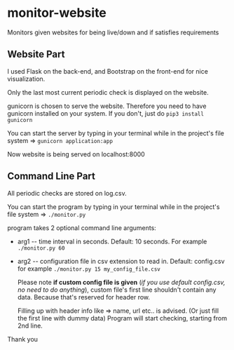 # monitor-website
Monitors given websites for being live/down and if satisfies requirements


## Website Part
I used Flask on the back-end, and Bootstrap on the front-end for nice visualization.


Only the last most current periodic check is displayed on the website.


gunicorn is chosen to serve the website. Therefore you need to have gunicorn installed on your system.
If you don't, just do `pip3 install gunicorn`


You can start the server by typing in your terminal while in the project's file system => `gunicorn application:app`


Now website is being served on localhost:8000

## Command Line Part
All periodic checks are stored on log.csv.


You can start the program by typing in your terminal while in the project's file system => `./monitor.py`


program takes 2 optional command line arguments:


* arg1 -- time interval in seconds. Default: 10 seconds. For example `./monitor.py 60`
* arg2 -- configuration file in csv extension to read in. Default: config.csv for example `./monitor.py 15 my_config_file.csv`

  Please note **if custom config file is given** (*if you use default config.csv, no need to do anything*), custom file's first line shouldn't contain any data. Because that's 
  reserved for header row.
  
  
  Filling up with header info like => name, url etc.. is advised.
  (Or just fill the first line with dummy data) 
  Program will start checking, starting from 2nd line.
  

Thank you